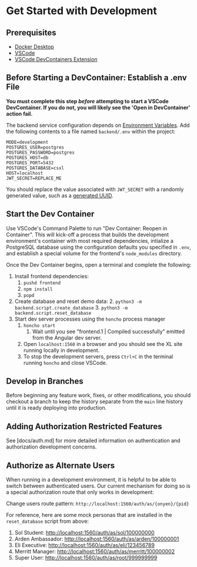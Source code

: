 # Get Started with Development

## Prerequisites

* [Docker Desktop](https://www.docker.com/products/docker-desktop/)
* [VSCode](https://code.visualstudio.com/)
* [VSCode DevContainers Extension](https://code.visualstudio.com/docs/devcontainers/containers)

## Before Starting a DevContainer: Establish a .env File

**You must complete this step _before_ attempting to start a VSCode DevContainer. If you do not, you will likely see the 'Open in DevContainer' action fail.**

The backend service configuration depends on [Environment Variables](https://12factor.net/config). Add the following contents to a file named `backend/.env` within the project:

```
MODE=development
POSTGRES_USER=postgres
POSTGRES_PASSWORD=postgres
POSTGRES_HOST=db
POSTGRES_PORT=5432
POSTGRES_DATABASE=csxl
HOST=localhost
JWT_SECRET=REPLACE_ME
```

You should replace the value associated with `JWT_SECRET` with a randomly generated value, such as a [generated UUID](https://www.uuidgenerator.net/).

## Start the Dev Container

Use VSCode's Command Palette to run "Dev Container: Reopen in Container". This will kick-off a process that builds the development environment's container with most required dependencies, intialize a PostgreSQL database using the configuration defaults you specified in `.env`, and establish a special volume for the frontend's `node_modules` directory.

Once the Dev Container begins, open a terminal and complete the following:

1. Install frontend dependencies: 
    1. `pushd frontend` 
    2. `npm install`
    3. `popd`
2. Create database and reset demo data:
    2. `python3 -m backend.script.create_database`
    3. `python3 -m backend.script.reset_database`
3. Start dev server processes using the `honcho` process manager
    1. `honcho start`
        1. Wait until you see "frontend.1 | Compiled successfully" emitted from the Angular dev server.
    2. Open `localhost:1560` in a browser and you should see the XL site running locally in development.
    3. To stop the development servers, press `Ctrl+C` in the terminal running `honcho` and close VSCode.

## Develop in Branches

Before beginning any feature work, fixes, or other modifications, you should checkout a branch to keep the history separate from the `main` line history until it is ready deploying into production.

## Adding Authorization Restricted Features

See [docs/auth.md] for more detailed information on authentication and authorization development concerns.

## Authorize as Alternate Users

When running in a development environment, it is helpful to be able to switch between authenticated users.
Our current mechanism for doing so is a special authorization route that only works in development:

Change users route pattern: `http://localhost:1560/auth/as/{onyen}/{pid}`

For reference, here are some mock personas that are installed in the `reset_database` script from above:

1. Sol Student: <http://localhost:1560/auth/as/sol/100000000>
2. Arden Ambassador: <http://localhost:1560/auth/as/arden/100000001>
3. Eli Executive: <http://localhost:1560/auth/as/eli/123456789>
4. Merritt Manager: <http://localhost:1560/auth/as/merritt/100000002>
5. Super User: <http://localhost:1560/auth/as/root/999999999>